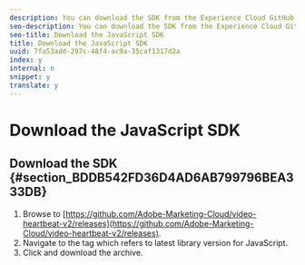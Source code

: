 ```yaml
---
description: You can download the SDK from the Experience Cloud GitHub page.
seo-description: You can download the SDK from the Experience Cloud GitHub page.
seo-title: Download the JavaScript SDK
title: Download the JavaScript SDK
uuid: 7fa53add-297c-48f4-ac9a-35caf1317d2a
index: y
internal: n
snippet: y
translate: y
---
```


# Download the JavaScript SDK


## Download the SDK {#section_BDDB542FD36D4AD6AB799796BEA333DB}


1. Browse to [https://github.com/Adobe-Marketing-Cloud/video-heartbeat-v2/releases](https://github.com/Adobe-Marketing-Cloud/video-heartbeat-v2/releases).
1. Navigate to the tag which refers to latest library version for JavaScript.
1. Click and download the archive.

